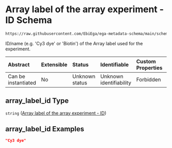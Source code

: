 # Array label of the array experiment - ID Schema

```txt
https://raw.githubusercontent.com/EbiEga/ega-metadata-schema/main/schemas/EGA.common-definitions.json#/definitions/array_label/properties/array_label_id
```

ID/name (e.g. 'Cy3 dye' or 'Biotin') of the Array label used for the experiment.

| Abstract            | Extensible | Status         | Identifiable            | Custom Properties | Additional Properties | Access Restrictions | Defined In                                                                                           |
| :------------------ | :--------- | :------------- | :---------------------- | :---------------- | :-------------------- | :------------------ | :--------------------------------------------------------------------------------------------------- |
| Can be instantiated | No         | Unknown status | Unknown identifiability | Forbidden         | Allowed               | none                | [EGA.common-definitions.json\*](../../../schemas/EGA.common-definitions.json "open original schema") |

## array\_label\_id Type

`string` ([Array label of the array experiment - ID](ega-12-definitions-repeatable-array_label-node-properties-array-label-of-the-array-experiment---id.md))

## array\_label\_id Examples

```json
"Cy3 dye"
```
